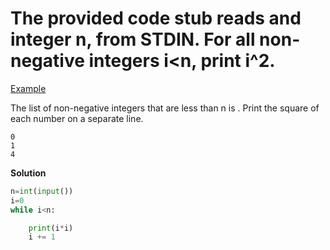 #  The provided code stub reads and integer n, from STDIN. For all non-negative integers i<n, print i^2.

[Example](https://www.hackerrank.com/challenges/python-loops/problem?isFullScreen=true)<br>

The list of non-negative integers that are less than n is  . Print the square of each number on a separate line.<br>
```
0
1
4
```
**Solution**


```python
n=int(input())
i=0
while i<n:

    print(i*i)
    i += 1
```
